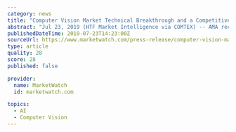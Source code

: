 ```yaml
---
category: news
title: "Computer Vision Market Technical Breakthrough and a Competitive Outlook to Stay Abreast on the Key Trends Impacting this Market by 2024"
abstract: "Jul 23, 2019 (HTF Market Intelligence via COMTEX) -- AMA recently published a detailed study of over 180+ pages in its database on 'Computer Vision' market covering interesting aspects of market with supporting development scenario ranging from 2013-2025."
publishedDateTime: 2019-07-23T14:23:00Z
sourceUrl: https://www.marketwatch.com/press-release/computer-vision-market-technical-breakthrough-and-a-competitive-outlook-to-stay-abreast-on-the-key-trends-impacting-this-market-by-2024-2019-07-23
type: article
quality: 28
score: 28
published: false

provider:
  name: MarketWatch
  id: marketwatch.com

topics:
  - AI
  - Computer Vision
---
```

